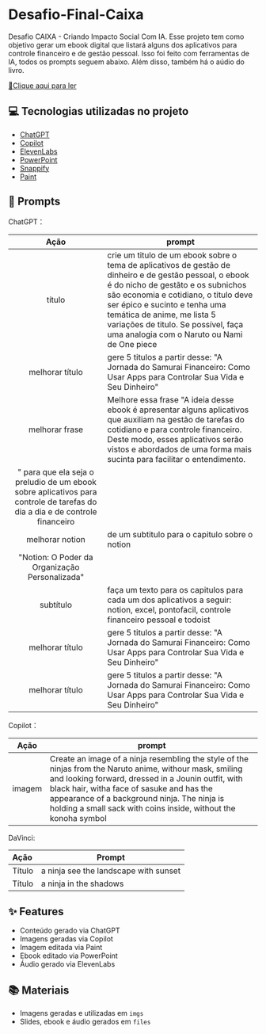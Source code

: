 # Desafio-Final-Caixa
Desafio CAIXA - Criando Impacto Social Com IA. Esse projeto tem como objetivo gerar um ebook digital que listará alguns dos aplicativos para controle financeiro e de gestão pessoal. Isso foi feito com  ferramentas de IA, todos os prompts seguem abaixo. Além disso, também há o aúdio do livro.

<a href="https://github.com/PedroGGoncalves/prompts-recipe-to-create-a-ebook/blob/main/output/Ebook%20Java.pdf" title="View PDF now"> 📕Clique aqui para ler</a>

## 💻 Tecnologias utilizadas no projeto

- [ChatGPT](https://chat.openai.com/) 
- [Copilot](https://copilot.microsoft.com/onboarding) 
- [ElevenLabs](https://beta.elevenlabs.io/)
- [PowerPoint](https://www.microsoft.com/en/microsoft-365/powerpoint)
- [Snappify](https://snappify.com/editor)
- [Paint](https://www.microsoft.com/pt-br/windows/paint)

## 🧠 Prompts


ChatGPT：

|   Ação   | prompt                                                                                                                                                                                                                                                                         |
| :------: | ------------------------------------------------------------------------------------------------------------------------------------------------------------------------------------------------------------------------------------------------------------------------------ |
|  título  | crie um titulo de um ebook sobre o tema de aplicativos de gestão de dinheiro e de gestão pessoal, o ebook é do nicho de gestãto e os subnichos são economia e cotidiano, o titulo deve ser épico e sucinto e tenha uma temática de anime, me lista 5 variações de titulo. Se possível, faça uma analogia com o Naruto ou Nami de One piece                                                                        |
| melhorar título |gere 5 titulos a partir desse: "A Jornada do Samurai Financeiro: Como Usar Apps para Controlar Sua Vida e Seu Dinheiro" |
| melhorar frase |Melhore essa frase "A ideia desse ebook é apresentar alguns aplicativos que auxiliam na gestão de tarefas do cotidiano e para controle financeiro. Deste modo, esses aplicativos serão vistos e abordados de uma forma mais sucinta para facilitar o entendimento.
" para que ela seja o preludio de um ebook sobre aplicativos para controle de tarefas do dia a dia e de controle financeiro |
| melhorar notion |de um subtitulo para o capitulo sobre o notion
"Notion: O Poder da Organização Personalizada" |
| subtítulo |faça um texto para os capitulos para cada um dos aplicativos a seguir: notion, excel, pontofacil, controle financeiro pessoal e todoist |
| melhorar título |gere 5 titulos a partir desse: "A Jornada do Samurai Financeiro: Como Usar Apps para Controlar Sua Vida e Seu Dinheiro" |
| melhorar título |gere 5 titulos a partir desse: "A Jornada do Samurai Financeiro: Como Usar Apps para Controlar Sua Vida e Seu Dinheiro" |


Copilot：

|  Ação  | prompt                                                                                 |
| :----: | -------------------------------------------------------------------------------------- |
| imagem | Create an image of a ninja resembling the style of the ninjas from the Naruto anime, withour mask, smiling and looking forward, dressed in a Jounin outfit, with black hair, witha face of sasuke and has the appearance of a background ninja. The ninja is holding a small sack with coins inside, without the konoha symbol |


DaVinci:

| Ação   | Prompt                                                       |
| :----- | ------------------------------------------------------------ |
| Título | a ninja see the landscape with sunset                        |
| Título | a ninja in the shadows                                       |

## ✨ Features

- Conteúdo gerado via ChatGPT
- Imagens geradas via Copilot
- Imagem editada via Paint
- Ebook editado via PowerPoint
- Áudio gerado via ElevenLabs

## 📚 Materiais

- Imagens geradas e utilizadas em `imgs`
- Slides, ebook e áudio gerados em `files`
